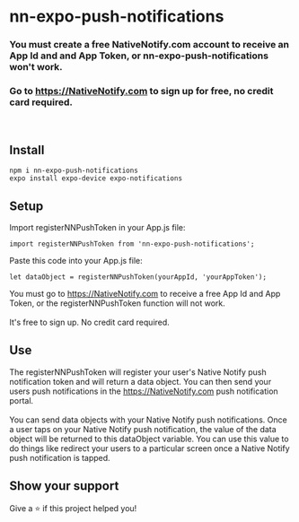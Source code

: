 # nn-expo-push-notifications

### You must create a free NativeNotify.com account to receive an App Id and and App Token, or nn-expo-push-notifications won't work.
### Go to https://NativeNotify.com to sign up for free, no credit card required.

<br/>

## Install
```
npm i nn-expo-push-notifications 
expo install expo-device expo-notifications
```

## Setup
Import registerNNPushToken in your App.js file:
```
import registerNNPushToken from 'nn-expo-push-notifications';
```
Paste this code into your App.js file:
```
let dataObject = registerNNPushToken(yourAppId, 'yourAppToken');
```
You must go to https://NativeNotify.com to receive a free App Id and App Token, or the registerNNPushToken function will not work. 
<br/><br/>
It's free to sign up. No credit card required.

## Use
The registerNNPushToken will register your user's Native Notify push notification token and will return a data object. You can then send your users push notifications in the https://NativeNotify.com push notification portal.
<br/><br/>
You can send data objects with your Native Notify push notifications. Once a user taps on your Native Notify push notification, the value of the data object will be returned to this dataObject variable. You can use this value to do things like redirect your users to a particular screen once a Native Notify push notification is tapped.

## Show your support
Give a ⭐️ if this project helped you!